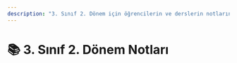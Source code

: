 ```yaml
---
description: "3. Sınıf 2. Dönem için öğrencilerin ve derslerin notlarını içerir \U0001F4DA"
---
```


# 📚 3. Sınıf 2. Dönem Notları

